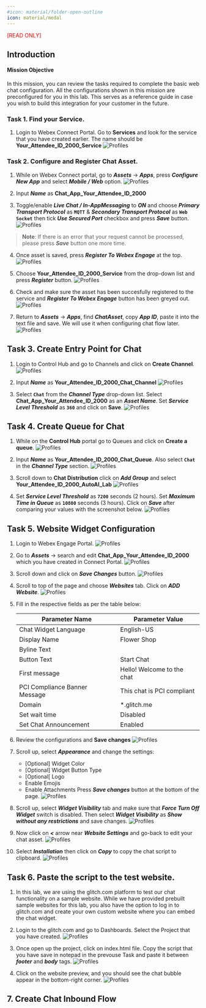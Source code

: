 ```yaml
---
#icon: material/folder-open-outline
icon: material/medal
---
```


<span style="color: red;">[READ ONLY]</span> 

## Introduction

#### Mission Objective

In this mission, you can review the tasks required to complete the basic web chat configuration. All the configurations shown in this mission are preconfigured for you in this lab. This serves as a reference guide in case you wish to build this integration for your customer in the future.


### Task 1. Find your Service.
1. Login to Webex Connect Portal.
Go to **Services** and look for the service that you have created earlier. The name should be **<span class="attendee-id-container"><span class="attendee-id-placeholder" data-suffix="_2000_Service">Your_Attendee_ID</span>_2000_Service<span   class="copy" title="Click to copy!"></span></span>**
   ![Profiles](../graphics/Lab1_AI_Agent/4.1.png)

### Task 2. Configure and Register Chat Asset.

1. While on Webex Connect portal, go to ***Assets*** -> ***Apps***, press ***Configure New App*** and select ***Mobile / Web*** option.
   ![Profiles](../graphics/Lab1_AI_Agent/4.2.png)


2.  Input ***Name*** as **Chat_App_<span class="attendee-id-placeholder">Your_Attendee_ID</span>_2000**

3.  Toggle/enable ***Live Chat / In-AppMessaging*** to ***ON*** and choose ***Primary Transport Protocol*** as **`MQTT`** & ***Secondary Transport Protocol*** as **`Web Socket`** then tick ***Use Secured Port*** checkbox and press ***Save*** button.
   ![Profiles](../graphics/Lab1_AI_Agent/4.3.png)
>**Note**: If there is an error that your request cannot be processed, please press ***Save*** button one more time.



4.  Once asset is saved, press ***Register To Webex Engage*** at the top. 
   ![Profiles](../graphics/Lab1_AI_Agent/4.4.png)

5. Choose **<span class="attendee-id-placeholder">Your_Attendee_ID</span>_2000_Service** from the drop-down list and press ***Register*** button.
   ![Profiles](../graphics/Lab1_AI_Agent/4.5.png)

6.  Check and make sure the asset has been succesfully registered to the service and  ***Register To Webex Engage*** button has been greyed out.
   ![Profiles](../graphics/Lab1_AI_Agent/4.6.png)


7.  Return to ***Assets*** -> ***Apps***, find ***ChatAsset***, copy ***App ID***, paste it into the text file and save. We will use it when configuring chat flow later.
   ![Profiles](../graphics/Lab1_AI_Agent/4.7.png)


## Task 3. Create Entry Point for Chat

1. Login to Control Hub and go to Channels and click on **Create Channel**.
   ![Profiles](../graphics/Lab1_AI_Agent/4.8.png)


2.  Input ***Name*** as **<span class="attendee-id-container"><span class="attendee-id-placeholder" data-suffix="_2000_Chat_Channel">Your_Attendee_ID</span>_2000_Chat_Channel<span   class="copy" title="Click to copy!"></span></span>**
   ![Profiles](../graphics/Lab1_AI_Agent/4.9.png)

3. Select **`Chat`** from the ***Channel Type*** drop-down list. Select **Chat_App_<span class="attendee-id-placeholder">Your_Attendee_ID</span>_2000** as an ***Asset Name***. Set ***Service Level Threshold*** as **`360`** and click on **Save**.
   ![Profiles](../graphics/Lab1_AI_Agent/4.10.png)




## Task 4. Create Queue for Chat

1.  While on the **Control Hub** portal go to Queues and click on **Create a queue**.
   ![Profiles](../graphics/Lab1_AI_Agent/4.11.png)



2. Input ***Name*** as **<span class="attendee-id-container"><span class="attendee-id-placeholder" data-suffix="_2000_Chat_Queue">Your_Attendee_ID</span>_2000_Chat_Queue<span   class="copy" title="Click to copy!"></span></span>**. Also select **`Chat`** in the ***Channel Type*** section.
   ![Profiles](../graphics/Lab1_AI_Agent/4.12.png)

3. Scroll down to **Chat Distribution** click on ***Add Group*** and select **<span class="attendee-id-container"><span class="attendee-id-placeholder" data-suffix="_2000_Team">Your_Attendee_ID</span>_2000_AutoAI_Lab<span   class="copy" title="Click to copy!"></span></span>**
   ![Profiles](../graphics/Lab1_AI_Agent/4.13.gif)

4. Set ***Service Level Threshold*** as **`7200`** seconds (2 hours). Set ***Maximum Time in Queue*** as **`10800`** seconds (3 hours). Click on ***Save*** after comparing your values with the screenshot below.
   ![Profiles](../graphics/Lab1_AI_Agent/4.14.png)


## Task 5. Website Widget Configuration

1.  Login to Webex Engage Portal.
   ![Profiles](../graphics/Lab1_AI_Agent/4.15.gif)


2.  Go to ***Assets*** -> search and edit **Chat_App_<span class="attendee-id-placeholder">Your_Attendee_ID</span>_2000** which you have created in Connect Portal.
   ![Profiles](../graphics/Lab1_AI_Agent/4.16.gif)


3. Scroll down and click on ***Save Changes*** button.
   ![Profiles](../graphics/Lab1_AI_Agent/4.17.gif)

4.  Scroll to top of the page and choose ***Websites*** tab. Click on ***ADD Website***.
   ![Profiles](../graphics/Lab1_AI_Agent/4.18.gif)


5.  Fill in the respective fields as per the table below:

    | **Parameter Name**                | **Parameter Value**            |
    | ----------------------------- | -------------------------- |
    | Chat Widget Language          | English-US                 |
    | Display Name                  | Flower Shop                |
    | Byline Text                   |                            |
    | Button Text                   | Start Chat                 |
    | First message                 | Hello! Welcome to the chat |
    | PCI Compliance Banner Message | This chat is PCI compliant |
    | Domain                        | *.glitch.me                |
    | Set wait time                 | Disabled                   |
    | Set Chat Announcement         | Enabled                    | 


6. Review the configurations and **Save changes**
   ![Profiles](../graphics/Lab1_AI_Agent/4.19.gif)


7.  Scroll up, select ***Appearance*** and change the settings:
	- \[Optional\] Widget Color
	- \[Optional\] Widget Button Type
	- \[Optional\[ Logo
	- Enable Emojis
	- Enable Attachments
  Press ***Save changes*** button at the bottom of the page.
     ![Profiles](../graphics/Lab1_AI_Agent/4.20.gif)


 
8.  Scroll up, select ***Widget Visibility*** tab and make sure that ***Force Turn Off Widget*** switch is disabled.  Then select ***Widget Visibility*** as ***Show without any restrictions*** and save changes.
     ![Profiles](../graphics/Lab1_AI_Agent/4.21.gif)



9.  Now click on ***<*** arrow near ***Website Settings*** and go-back to edit your chat asset.
     ![Profiles](../graphics/Lab1_AI_Agent/4.22.gif)



10. Select ***Installation*** then click on ***Copy*** to copy the chat script to clipboard.
     ![Profiles](../graphics/Lab1_AI_Agent/4.23.gif)


## Task 6. Paste the script to the test website. 

1. In this lab, we are using the glitch.com platform to test our chat functionality on a sample website. While we have provided prebuilt sample websites for this lab, you also have the option to log in to glitch.com and create your own custom website where you can embed the chat widget.

2. Login to the glitch.com and go to Dashboards. Select the Project that you have created. 
     ![Profiles](../graphics/Lab1_AI_Agent/4.24.png)

3. Once open up the project, click on index.html file. Copy the script that you have save in notepad in the prevouse Task and paste it between ***footer*** and ***body*** tags. 
     ![Profiles](../graphics/Lab1_AI_Agent/4.25.gif)

4. Click on the website preview, and you should see the chat bubble appear in the bottom-right corner.
     ![Profiles](../graphics/Lab1_AI_Agent/4.26.gif)

## 7. Create Chat Inbound Flow
